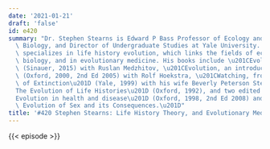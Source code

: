 ```yaml
---
date: '2021-01-21'
draft: 'false'
id: e420
summary: "Dr. Stephen Stearns is Edward P Bass Professor of Ecology and Evolutionary\
  \ Biology, and Director of Undergraduate Studies at Yale University. Dr. Stearns\
  \ specializes in life history evolution, which links the fields of ecology and evolutionary\
  \ biology, and in evolutionary medicine. His books include \u201CEvolutionary Medicine\u201D\
  \ (Sinauer, 2015) with Ruslan Medzhitov, \u201CEvolution, an introduction\u201D\
  \ (Oxford, 2000, 2nd Ed 2005) with Rolf Hoekstra, \u201CWatching, from the Edge\
  \ of Extinction\u201D (Yale, 1999) with his wife Beverly Peterson Stearns, \u201C\
  The Evolution of Life Histories\u201D (Oxford, 1992), and two edited volumes, \u201C\
  Evolution in health and disease\u201D (Oxford, 1998, 2nd Ed 2008) and \u201CThe\
  \ Evolution of Sex and its Consequences.\u201D"
title: '#420 Stephen Stearns: Life History Theory, and Evolutionary Medicine'
---
```

{{< episode >}}
